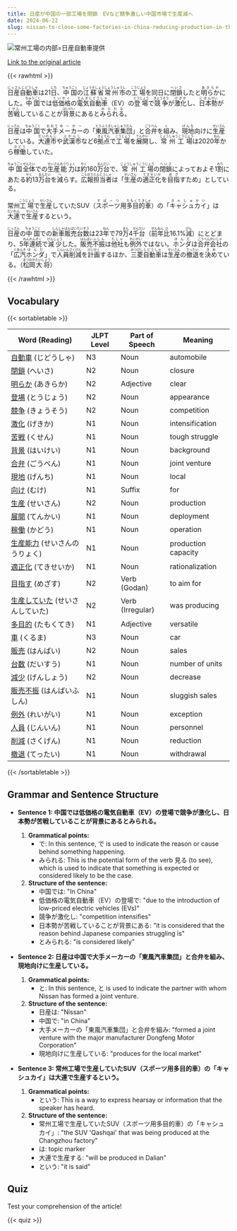 ```yaml
---
title: 日産が中国の一部工場を閉鎖　EVなど競争激しい中国市場で生産減へ
date: 2024-06-22
slug: nissan-to-close-some-factories-in-china-reducing-production-in-the-competitive-chinese-market-for-evs-and-other-vehicles
---
```


![常州工場の内部=日産自動車提供](https://www.asahicom.jp/imgopt/img/d32de355d3/comm_L/AS20240621003596.jpg "常州工場の内部=日産自動車提供")

[Link to the original article](https://asahi.com/articles/ASS6P3JTDS6PULFA02TM.html?iref=pc_business_top__n)

{{< rawhtml >}}
<p><ruby>日産自動車<rt>にっさんじどうしゃ</rt></ruby>は21<ruby>日<rt>にち</rt></ruby>、<ruby>中国<rt>ちゅうごく</rt></ruby>の<ruby>江蘇省<rt>じょうそしょう</rt></ruby><ruby>常州市<rt>じょうしゅうし</rt></ruby>の<ruby>工場<rt>こうじょう</rt></ruby>を同日に<ruby>閉鎖<rt>へいさ</rt></ruby>したと<ruby>明らか<rt>あきらか</rt></ruby>にした。<ruby>中国<rt>ちゅうごく</rt></ruby>では<ruby>低価格<rt>ていかく</rt></ruby>の<ruby>電気自動車<rt>でんきじどうしゃ</rt></ruby>（EV）の<ruby>登場<rt>とうじょう</rt></ruby>で<ruby>競争<rt>きょうそう</rt></ruby>が<ruby>激化<rt>げきか</rt></ruby>し、<ruby>日本<rt>にほん</rt></ruby><ruby>勢<rt>せい</rt></ruby>が<ruby>苦戦<rt>くせん</rt></ruby>していることが<ruby>背景<rt>はいけい</rt></ruby>にあると<ruby>みられる<rt>みられる</rt></ruby>。</p>

<p><ruby>日産<rt>にっさん</rt></ruby>は<ruby>中国<rt>ちゅうごく</rt></ruby>で<ruby>大手<rt>おおて</rt></ruby><ruby>メーカー<rt>めーかー</rt></ruby>の「<ruby>東風汽車集団<rt>とうふうきしゃしゅうだん</rt></ruby>」と<ruby>合弁<rt>ごうべん</rt></ruby>を<ruby>組<rt>く</rt></ruby>み、<ruby>現地<rt>げんち</rt></ruby>向けに<ruby>生産<rt>せいさん</rt></ruby>している。<ruby>大連市<rt>だいれんし</rt></ruby>や<ruby>武漢市<rt>ぶかんし</rt></ruby>など6<ruby>拠点<rt>きょてん</rt></ruby>で<ruby>工場<rt>こうじょう</rt></ruby>を<ruby>展開<rt>てんかい</rt></ruby>し、<ruby>常州工場<rt>じょうしゅうこうじょう</rt></ruby>は2020<ruby>年<rt>ねん</rt></ruby>から<ruby>稼働<rt>かどう</rt></ruby>していた。</p>

<p><ruby>中国<rt>ちゅうごく</rt></ruby><ruby>全体<rt>ぜんたい</rt></ruby>での<ruby>生産<rt>せいさん</rt></ruby><ruby>能力<rt>のうりょく</rt></ruby>は<ruby>約<rt>やく</rt></ruby>160<ruby>万<rt>まん</rt></ruby><ruby>台<rt>だい</rt></ruby>で、<ruby>常州<rt>じょうしゅう</rt></ruby><ruby>工場<rt>こうじょう</rt></ruby>の<ruby>閉鎖<rt>へいさ</rt></ruby>によって<ruby>およそ</rt>1<ruby>割<rt>わり</rt></ruby>にあたる<ruby>約<rt>やく</rt></ruby>13<ruby>万<rt>まん</rt></ruby><ruby>台<rt>だい</rt></ruby>を<ruby>減<rt>へ</rt></ruby>らす。<ruby>広報<rt>こうほう</rt></ruby><ruby>担当者<rt>たんとうしゃ</rt></ruby>は「<ruby>生産<rt>せいさん</rt></ruby>の<ruby>適正化<rt>てきせいか</rt></ruby>を<ruby>目指<rt>めざ</rt></ruby>すため」としている。</p>

<p>常州<ruby>工場<rt>こうじょう</rt></ruby>で<ruby>生産<rt>せいさん</rt></ruby>していたSUV（<ruby>スポーツ<rt>すぽーつ</rt></ruby>用<ruby>多目的<rt>たもくてき</rt></ruby><ruby>車<rt>しゃ</rt></ruby>）の「<ruby>キャシュカイ<rt>きゃしゅかい</rt></ruby>」は<ruby>大連<rt>だいれん</rt></ruby>で<ruby>生産<rt>せいさん</rt></ruby>するという。</p>

<p><ruby>日産<rt>にっさん</rt></ruby>の<ruby>中国<rt>ちゅうごく</rt></ruby>での<ruby>新車<rt>しんしゃ</rt></ruby><ruby>販売<rt>はんばい</rt></ruby><ruby>台数<rt>たいすう</rt></ruby>は23<ruby>年<rt>ねん</rt></ruby>で79<ruby>万<rt>まん</rt></ruby>4<ruby>千<rt>せん</rt></ruby><ruby>台<rt>だい</rt></ruby>（<ruby>前年<rt>ぜんねん</rt></ruby><ruby>比<rt>ひ</rt></ruby>16.1%<ruby>減<rt>げん</rt></ruby>）にとどまり、5<ruby>年<rt>ねん</rt></ruby><ruby>連続<rt>れんぞく</rt></ruby>で<ruby>減少<rt>げんしょう</rt></ruby>した。<ruby>販売<rt>はんばい</rt></ruby><ruby>不振<rt>ふしん</rt></ruby>は<ruby>他社<rt>たしゃ</rt></ruby>も<ruby>例外<rt>れいがい</rt></ruby>ではない。<ruby>ホンダ<rt>ほんだ</rt></ruby>は<ruby>合弁<rt>ごうべん</rt></ruby><ruby>会社<rt>かいしゃ</rt></ruby>の「<ruby>広汽<rt>ぐあんき</rt></ruby><ruby>ホンダ<rt>ほんだ</rt></ruby>」で<ruby>人員<rt>じんいん</rt></ruby><ruby>削減<rt>さくげん</rt></ruby>を<ruby>計画<rt>けいかく</rt></ruby>するほか、<ruby>三菱<rt>みつびし</rt></ruby><ruby>自動車<rt>じどうしゃ</rt></ruby>は<ruby>生産<rt>せいさん</rt></ruby>の<ruby>撤退<rt>てったい</rt></ruby>を<ruby>決め<rt>きめ</rt></ruby>ている。（<ruby>松岡<rt>まつおか</rt></ruby><ruby>大将<rt>たいしょう</rt></ruby>）</p>
{{< /rawhtml >}}

## Vocabulary


{{< sortabletable >}}

| Word (Reading) | JLPT Level | Part of Speech | Meaning |
|-----------------|------------|---------------|---------|
|[自動車](https://jisho.org/search/%E8%87%AA%E5%8B%95%E8%BB%8A) (じどうしゃ)| N3 | Noun | automobile |
|[閉鎖](https://jisho.org/search/%E9%96%89%E9%8E%96) (へいさ)| N2 | Noun | closure |
|[明らか](https://jisho.org/search/%E6%98%8E%E3%82%89%E3%81%8B) (あきらか)| N2 | Adjective | clear |
|[登場](https://jisho.org/search/%E7%99%BB%E5%A0%B4) (とうじょう)| N2 | Noun | appearance |
|[競争](https://jisho.org/search/%E7%AB%B6%E4%BA%89) (きょうそう)| N2 | Noun | competition |
|[激化](https://jisho.org/search/%E6%BF%80%E5%8C%96) (げきか)| N1 | Noun | intensification |
|[苦戦](https://jisho.org/search/%E8%8B%A6%E6%88%A6) (くせん)| N1 | Noun | tough struggle |
|[背景](https://jisho.org/search/%E8%83%8C%E6%99%AF) (はいけい)| N1 | Noun | background |
|[合弁](https://jisho.org/search/%E5%90%88%E5%BC%81) (ごうべん)| N1 | Noun | joint venture |
|[現地](https://jisho.org/search/%E7%8F%BE%E5%9C%B0) (げんち)| N1 | Noun | local |
|[向け](https://jisho.org/search/%E5%90%91%E3%81%91) (むけ)| N1 | Suffix | for |
|[生産](https://jisho.org/search/%E7%94%9F%E7%94%A3) (せいさん)| N2 | Noun | production |
|[展開](https://jisho.org/search/%E5%B1%95%E9%96%8B) (てんかい)| N1 | Noun | deployment |
|[稼働](https://jisho.org/search/%E7%A8%BC%E5%83%8D) (かどう)| N1 | Noun | operation |
|[生産能力](https://jisho.org/search/%E7%94%9F%E7%94%A3%E8%83%BD%E5%8A%9B) (せいさんのうりょく)| N1 | Noun | production capacity |
|[適正化](https://jisho.org/search/%E9%81%A9%E6%AD%A3%E5%8C%96) (てきせいか)| N1 | Noun | rationalization |
|[目指す](https://jisho.org/search/%E7%9B%AE%E6%8C%87%E3%81%99) (めざす)| N2 | Verb (Godan) | to aim for |
|[生産していた](https://jisho.org/search/%E7%94%9F%E7%94%A3%E3%81%97%E3%81%A6%E3%81%84%E3%81%9F) (せいさんしていた)| N2 | Verb (Irregular) | was producing |
|[多目的](https://jisho.org/search/%E5%A4%9A%E7%9B%AE%E7%9A%84) (たもくてき)| N1 | Adjective | versatile |
|[車](https://jisho.org/search/%E8%BB%8A) (くるま)| N3 | Noun | car |
|[販売](https://jisho.org/search/%E8%B2%A9%E5%A3%B2) (はんばい)| N2 | Noun | sales |
|[台数](https://jisho.org/search/%E5%8F%B0%E6%95%B0) (だいすう)| N1 | Noun | number of units |
|[減少](https://jisho.org/search/%E6%B8%9B%E5%B0%91) (げんしょう)| N2 | Noun | decrease |
|[販売不振](https://jisho.org/search/%E8%B2%A9%E5%A3%B2%E4%B8%8D%E6%8C%AF) (はんばいふしん)| N1 | Noun | sluggish sales |
|[例外](https://jisho.org/search/%E4%BE%8B%E5%A4%96) (れいがい)| N1 | Noun | exception |
|[人員](https://jisho.org/search/%E4%BA%BA%E5%93%A1) (じんいん)| N1 | Noun | personnel |
|[削減](https://jisho.org/search/%E5%89%8A%E6%B8%9B) (さくげん)| N1 | Noun | reduction |
|[撤退](https://jisho.org/search/%E6%92%A4%E9%80%80) (てったい)| N1 | Noun | withdrawal |

{{< /sortabletable >}}


## Grammar and Sentence Structure

- **Sentence 1: 中国では低価格の電気自動車（EV）の登場で競争が激化し、日本勢が苦戦していることが背景にあるとみられる。**
  1. **Grammatical points:** 
     - で: In this sentence, で is used to indicate the reason or cause behind something happening.
     - みられる: This is the potential form of the verb 見る (to see), which is used to indicate that something is expected or considered likely to be the case.
  2. **Structure of the sentence:** 
     - 中国では: "In China"
     - 低価格の電気自動車（EV）の登場で: "due to the introduction of low-priced electric vehicles (EVs)"
     - 競争が激化し: "competition intensifies"
     - 日本勢が苦戦していることが背景にある: "it is considered that the reason behind Japanese companies struggling is"
     - とみられる: "is considered likely"

- **Sentence 2: 日産は中国で大手メーカーの「東風汽車集団」と合弁を組み、現地向けに生産している。**
  1. **Grammatical points:** 
     - と: In this sentence, と is used to indicate the partner with whom Nissan has formed a joint venture.
  2. **Structure of the sentence:** 
     - 日産は: "Nissan"
     - 中国で: "in China"
     - 大手メーカーの「東風汽車集団」と合弁を組み: "formed a joint venture with the major manufacturer Dongfeng Motor Corporation"
     - 現地向けに生産している: "produces for the local market"

- **Sentence 3: 常州工場で生産していたSUV（スポーツ用多目的車）の「キャシュカイ」は大連で生産するという。**
  1. **Grammatical points:** 
     - という: This is a way to express hearsay or information that the speaker has heard.
  2. **Structure of the sentence:** 
     - 常州工場で生産していたSUV（スポーツ用多目的車）の「キャシュカイ」: "the SUV 'Qashqai' that was being produced at the Changzhou factory"
     - は: topic marker
     - 大連で生産する: "will be produced in Dalian"
     - という: "it is said"

## Quiz

Test your comprehension of the article!

{{< quiz >}}